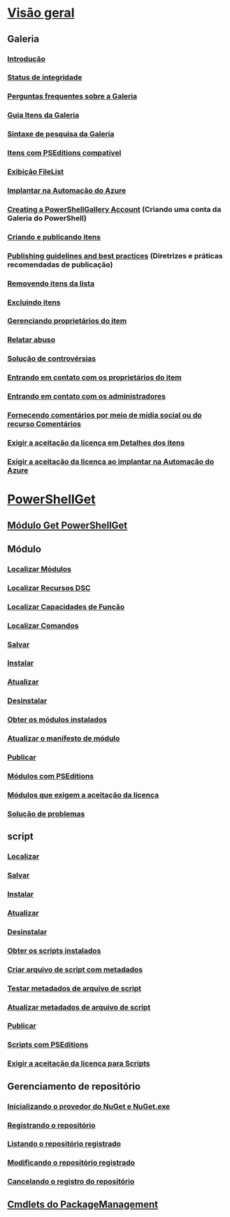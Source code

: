 # [Visão geral](readme.md)
## Galeria
### [Introdução](psgallery/psgallery_gettingstarted.md)
### [Status de integridade](psgallery/psgallery_status.md)
### [Perguntas frequentes sobre a Galeria](psgallery/psgallery_faqs.md)
### [Guia Itens da Galeria](psgallery/psgallery_items_tab.md)
### [Sintaxe de pesquisa da Galeria](psgallery/psgallery_search_syntax.md)
### [Itens com PSEditions compatível](psgallery/psgallery_pseditions.md)
### [Exibição FileList](psgallery/psgallery_filelist_feature.md)
### [Implantar na Automação do Azure](psgallery/psgallery_deploy_to_azure_automation.md)
### [Creating a PowerShellGallery Account](psgallery/psgallery_creating_an_account.md) (Criando uma conta da Galeria do PowerShell)
### [Criando e publicando itens](psgallery/Creating-and-Publishing-an-item.md)
### [Publishing guidelines and best practices](psgallery/psgallery-PublishingGuidelines.md) (Diretrizes e práticas recomendadas de publicação)
### [Removendo itens da lista](psgallery/psgallery_unlist_items.md)
### [Excluindo itens](psgallery/Deleting-Items.md)
### [Gerenciando proprietários do item](psgallery/Managing-Item-Owners.md)
### [Relatar abuso](psgallery/psgallery_report_abuse.md)
### [Solução de controvérsias](psgallery/psgallery_dispute_resolution.md)
### [Entrando em contato com os proprietários do item](psgallery/psgallery_contacting_item_owners.md)
### [Entrando em contato com os administradores](psgallery/psgallery_contacting_administrators.md)
### [Fornecendo comentários por meio de mídia social ou do recurso Comentários](psgallery/psgallery-SocialMediaFeedback.md)
### [Exigir a aceitação da licença em Detalhes dos itens](psgallery/psgallery_requires_license_acceptance.md)
### [Exigir a aceitação da licença ao implantar na Automação do Azure](psgallery/psgallery_deploy_to_azure_automation_requireLicenseAcceptance.md)

# [PowerShellGet](psget/overview.md)
## [Módulo Get PowerShellGet](psget/get_psget_module.md)

## Módulo
### [Localizar Módulos](psget/module/psget_find-module.md)
### [Localizar Recursos DSC](psget/module/psget_find-dscresource.md)
### [Localizar Capacidades de Função](psget/module/psget_find-rolecapability.md)
### [Localizar Comandos](psget/module/psget_find-command.md)
### [Salvar](psget/module/psget_save-module.md)
### [Instalar](psget/module/psget_install-module.md)
### [Atualizar](psget/module/psget_update-module.md)
### [Desinstalar](psget/module/psget_uninstall-module.md)
### [Obter os módulos instalados](psget/module/psget_get-installedmodule.md)
### [Atualizar o manifesto de módulo](psget/module/psget_update-modulemanifest.md)
### [Publicar](psget/module/psget_publish-module.md)
### [Módulos com PSEditions](psget/module/modulewithpseditionsupport.md)
### [Módulos que exigem a aceitação da licença](psget/module/RequireLicenseAcceptance.md)
### [Solução de problemas](psget/psget_cmdlets_troubleshooting.md)

## script
### [Localizar](psget/script/psget_find-script.md)
### [Salvar](psget/script/psget_save-script.md)
### [Instalar](psget/script/psget_install-script.md)
### [Atualizar](psget/script/psget_update-script.md)
### [Desinstalar](psget/script/psget_uninstall-script.md)
### [Obter os scripts instalados](psget/script/psget_get-installedscript.md)
### [Criar arquivo de script com metadados](psget/script/psget_new-scriptfileinfo.md)
### [Testar metadados de arquivo de script](psget/script/psget_test-scriptfileinfo.md)
### [Atualizar metadados de arquivo de script](psget/script/psget_update-scriptfileinfo.md)
### [Publicar](psget/script/psget_publish-script.md)
### [Scripts com PSEditions](psget/script/scriptwithpseditionsupport.md)
### [Exigir a aceitação da licença para Scripts](psget/script/script_RequireLicenseAcceptance.md)

## Gerenciamento de repositório
### [Inicializando o provedor do NuGet e NuGet.exe](psget/repository/bootstrapping_nuget_proivder_and_exe.md)
### [Registrando o repositório](psget/repository/psget_register-psrepository.md)
### [Listando o repositório registrado](psget/repository/psget_get-psrepository.md)
### [Modificando o repositório registrado](psget/repository/psget_set-psrepository.md)
### [Cancelando o registro do repositório](psget/repository/psget_unregister-psrepository.md)

## [Cmdlets do PackageManagement](psget/oneget/PackageManagement_cmdlets.md)
